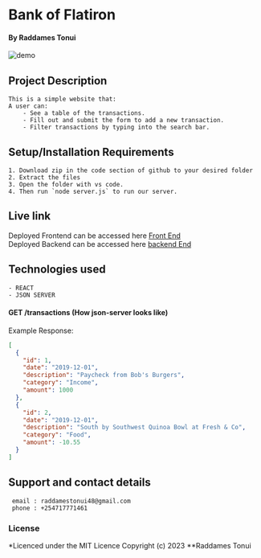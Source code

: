 # Bank of Flatiron
#### **By Raddames Tonui**


![demo](https://curriculum-content.s3.amazonaws.com/phase-2/phase-2-code-challenge-bank-of-flatiron/demo.gif)

## Project Description
    This is a simple website that:
    A user can:
        - See a table of the transactions.
        - Fill out and submit the form to add a new transaction. 
        - Filter transactions by typing into the search bar. 


## Setup/Installation Requirements
    1. Download zip in the code section of github to your desired folder
    2. Extract the files
    3. Open the folder with vs code.
    4. Then run `node server.js` to run our server. 

## Live link
Deployed Frontend can be accessed here [Front End](https://raddames-tonui.github.io/Bank-of-Flatiron/)  
Deployed Backend can be accessed here [backend End](https://bank-of-flatiron-amrl.onrender.com/transactions)

## Technologies used
    - REACT
    - JSON SERVER

#### GET /transactions (How json-server looks like)

Example Response:

```json
[
  {
    "id": 1,
    "date": "2019-12-01",
    "description": "Paycheck from Bob's Burgers",
    "category": "Income",
    "amount": 1000
  },
  {
    "id": 2,
    "date": "2019-12-01",
    "description": "South by Southwest Quinoa Bowl at Fresh & Co",
    "category": "Food",
    "amount": -10.55
  }
]
```


## Support and contact details
     email : raddamestonui48@gmail.com
     phone : +254717771461

### License
*Licenced under the MIT Licence
Copyright (c) 2023 **Raddames Tonui
